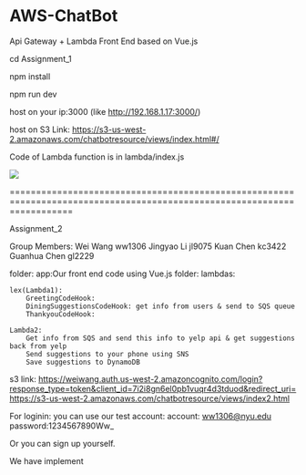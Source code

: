 # AWS-ChatBot
Api Gateway + Lambda
Front End based on Vue.js

cd Assignment_1

npm install

npm run dev

host on your ip:3000 (like http://192.168.1.17:3000/)

host on 
S3 Link: https://s3-us-west-2.amazonaws.com/chatbotresource/views/index.html#/


Code of Lambda function is in lambda/index.js

![](https://github.com/Wangwei0223/AWS-LambdaDemo/blob/master/Assignment_1/images/image_1.png?raw=true)

========================================================================================================================

Assignment_2

Group Members:
Wei Wang    ww1306
Jingyao Li  jl9075
Kuan Chen   kc3422
Guanhua Chen gl2229


folder: app:Our front end code using Vue.js
folder:
    lambdas:
    
    lex(Lambda1):
        GreetingCodeHook: 
        DiningSuggestionsCodeHook: get info from users & send to SQS queue
        ThankyouCodeHook: 
    
    Lambda2:
        Get info from SQS and send this info to yelp api & get suggestions back from yelp
        Send suggestions to your phone using SNS
        Save suggestions to DynamoDB

s3 link:
https://weiwang.auth.us-west-2.amazoncognito.com/login?response_type=token&client_id=7i2i8gn6el0pb1vuqr4d3tduod&redirect_uri=https://s3-us-west-2.amazonaws.com/chatbotresource/views/index2.html

For loginin: you can use our test account:
account: ww1306@nyu.edu
password:1234567890Ww_

Or you can sign up yourself.

We have implement 

